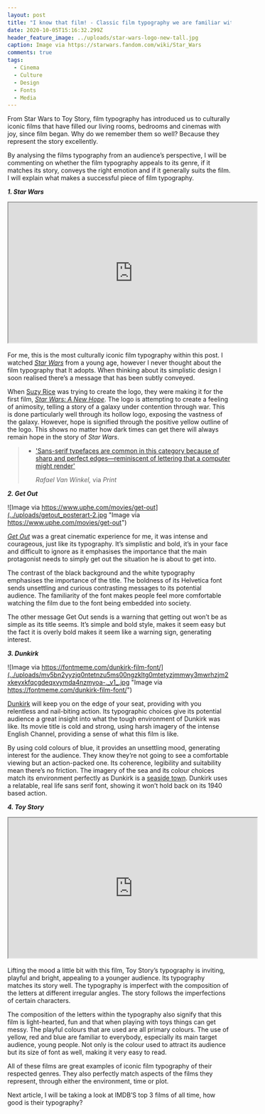 ```yaml
---
layout: post
title: "I know that film! - Classic film typography we are familiar with  "
date: 2020-10-05T15:16:32.299Z
header_feature_image: ../uploads/star-wars-logo-new-tall.jpg
caption: Image via https://starwars.fandom.com/wiki/Star_Wars
comments: true
tags:
  - Cinema
  - Culture
  - Design
  - Fonts
  - Media
---
```

From Star Wars to Toy Story, film typography has introduced us to culturally iconic films that have filled our living rooms, bedrooms and cinemas with joy, since film began. Why do we remember them so well? Because they represent the story excellently.

By analysing the films typography from an audience’s perspective, I will be commenting on whether the film typography appeals to its genre, if it matches its story, conveys the right emotion and if it generally suits the film. I will explain what makes a successful piece of film typography.

***1. Star Wars*** 

<div class="video-box"><iframe width="560" height="315" src="https://www.youtube.com/embed/DR6wrxJCjuk?rel=0" allow="accelerometer; autoplay; encrypted-media; gyroscope; picture-in-picture" allowfullscreen></iframe></div>

For me, this is the most culturally iconic film typography within this post. I watched *[Star Wars](https://www.starwars.com)* from a young age, however I never thought about the film typography that It adopts. When thinking about its simplistic design I soon realised there’s a message that has been subtly conveyed. 

When [Suzy Rice](https://suzyrice.com/the-star-wars-logo-design-page-one-of-two/) was trying to create the logo, they were making it for the first film, *[Star Wars: A New Hope](https://www.imdb.com/title/tt0076759/)*. The logo is attempting to create a feeling of animosity, telling a story of a galaxy under contention through war. This is done particularly well through its hollow logo, exposing the vastness of the galaxy. However, hope is signified through the positive yellow outline of the logo. This shows no matter how dark times can get there will always remain hope in the story of *Star Wars*.

> * ['Sans-serif typefaces are common in this category because of sharp and perfect edges—reminiscent of lettering that a computer might render'](https://www.printmag.com/post/typography-movie-poster-design)
>
>   *Rafael Van Winkel,* via *Print*

***2. Get Out***

![Image via https://www.uphe.com/movies/get-out](../uploads/getout_posterart-2.jpg "Image via https://www.uphe.com/movies/get-out")

*[Get Out](https://www.imdb.com/title/tt5052448/)* was a great cinematic experience for me, it was intense and courageous, just like its typography. It’s simplistic and bold, it’s in your face and difficult to ignore as it emphasises the importance that the main protagonist needs to simply get out the situation he is about to get into. 

The contrast of the black background and the white typography emphasises the importance of the title. The boldness of its Helvetica font sends unsettling and curious contrasting messages to its potential audience. The familiarity of the font makes people feel more comfortable watching the film due to the font being embedded into society. 

The other message Get Out sends is a warning that getting out won’t be as simple as its title seems. It’s simple and bold style, makes it seem easy but the fact it is overly bold makes it seem like a warning sign, generating interest. 

***3. Dunkirk*** 

![Image via https://fontmeme.com/dunkirk-film-font/](../uploads/mv5bn2yyzjq0ntetnzu5ms00ngzkltg0mtetyzjmmwy3mwrhzjm2xkeyxkfqcgdeqxvymda4nzmyoa-._v1_.jpg "Image via https://fontmeme.com/dunkirk-film-font/")

[Dunkirk](https://en.wikipedia.org/wiki/Dunkirk_(2017_film)) will keep you on the edge of your seat, providing with you relentless and nail-biting action. Its typographic choices give its potential audience a great insight into what the tough environment of Dunkirk was like. Its movie title is cold and strong, using harsh imagery of the intense English Channel, providing a sense of what this film is like.

By using cold colours of blue, it provides an unsettling mood, generating interest for the audience. They know they’re not going to see a comfortable viewing but an action-packed one. Its coherence, legibility and suitability mean there’s no friction. The imagery of the sea and its colour choices match its environment perfectly as Dunkirk is a [seaside town](https://en.wikipedia.org/wiki/Dunkirk). Dunkirk uses a relatable, real life sans serif font, showing it won’t hold back on its 1940 based action.

***4. Toy Story*** 

<div class="video-box"><iframe width="560" height="315" src="https://www.youtube.com/embed/RvO2Eg-rUG8?rel=0" allow="accelerometer; autoplay; encrypted-media; gyroscope; picture-in-picture" allowfullscreen></iframe></div>

Lifting the mood a little bit with this film, Toy Story’s typography is inviting, playful and bright, appealing to a younger audience. Its typography matches its story well. The typography is imperfect with the composition of the letters at different irregular angles. The story follows the imperfections of certain characters. 

The composition of the letters within the typography also signify that this film is light-hearted, fun and that when playing with toys things can get messy. The playful colours that are used are all primary colours. The use of yellow, red and blue are familiar to everybody, especially its main target audience, young people. Not only is the colour used to attract its audience but its size of font as well, making it very easy to read.

All of these films are great examples of iconic film typography of their respected genres. They also perfectly match aspects of the films they represent, through either the environment, time or plot.

Next article, I will be taking a look at IMDB’S top 3 films of all time, how good is their typography?
